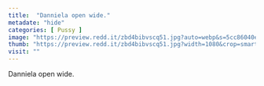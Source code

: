 ```yaml
---
title:  "Danniela open wide."
metadate: "hide"
categories: [ Pussy ]
image: "https://preview.redd.it/zbd4bibvscq51.jpg?auto=webp&s=5cc86040e1e0acdca016ae436343b345d9d7e37d"
thumb: "https://preview.redd.it/zbd4bibvscq51.jpg?width=1080&crop=smart&auto=webp&s=ba77070bed8440b480f5cd047736c3473b43b80e"
visit: ""
---
```

Danniela open wide.

